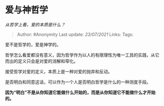 # 爱与神哲学
*从哲学上看，爱的本质是什么？*

> Author: #Anonymity
> Last update: *23/07/2021*
> Links:
> Tags:

爱不是哲学的，爱是神学的。

哲学怎么看爱都没有意义，因为哲学作为以人的有限理性为唯一工具的实践，从它而出的定义只会是对爱的消解和窄化。

接受哲学对爱的定义，本质上是一种对爱的抛弃和反动。

是否明白和同意这话，可以作为一个人是否明白哲学是什么的一种测度手段。

**因为“明白”不是从你知道它能做什么开始的，而是从你知道它不能做什么才开始的。**

